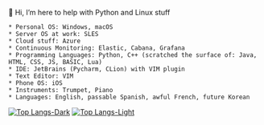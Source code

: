 👋 Hi, I’m here to help with Python and Linux stuff

    * Personal OS: Windows, macOS
    * Server OS at work: SLES
    * Cloud stuff: Azure
    * Continuous Monitoring: Elastic, Cabana, Grafana
    * Programming Languages: Python, C++ (scratched the surface of: Java, HTML, CSS, JS, BASIC, Lua)
    * IDE: JetBrains (Pycharm, CLion) with VIM plugin
    * Text Editor: VIM
    * Phone OS: iOS
    * Instruments: Trumpet, Piano
    * Languages: English, passable Spanish, awful French, future Korean


[![Top Langs-Dark](https://github-readme-stats-two-liart-83.vercel.app/api/top-langs/?username=szofar&layout=compact&theme=dark&langs_count=10#gh-dark-mode-only)](https://github.com/anuraghazra/github-readme-stats#gh-dark-mode-only)
[![Top Langs-Light](https://github-readme-stats-two-liart-83.vercel.app/api/top-langs/?username=szofar&layout=compact&theme=default&langs_count=10#gh-light-mode-only)](https://github.com/anuraghazra/github-readme-stats#gh-light-mode-only)
